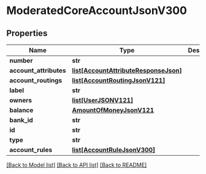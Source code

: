 # ModeratedCoreAccountJsonV300

## Properties
Name | Type | Description | Notes
------------ | ------------- | ------------- | -------------
**number** | **str** |  | 
**account_attributes** | [**list[AccountAttributeResponseJson]**](AccountAttributeResponseJson.md) |  | [optional] 
**account_routings** | [**list[AccountRoutingJsonV121]**](AccountRoutingJsonV121.md) |  | 
**label** | **str** |  | 
**owners** | [**list[UserJSONV121]**](UserJSONV121.md) |  | 
**balance** | [**AmountOfMoneyJsonV121**](AmountOfMoneyJsonV121.md) |  | 
**bank_id** | **str** |  | 
**id** | **str** |  | 
**type** | **str** |  | 
**account_rules** | [**list[AccountRuleJsonV300]**](AccountRuleJsonV300.md) |  | 

[[Back to Model list]](../README.md#documentation-for-models) [[Back to API list]](../README.md#documentation-for-api-endpoints) [[Back to README]](../README.md)


